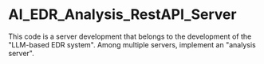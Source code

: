 # AI_EDR_Analysis_RestAPI_Server
This code is a server development that belongs to the development of the "LLM-based EDR system". Among multiple servers, implement an "analysis server".
